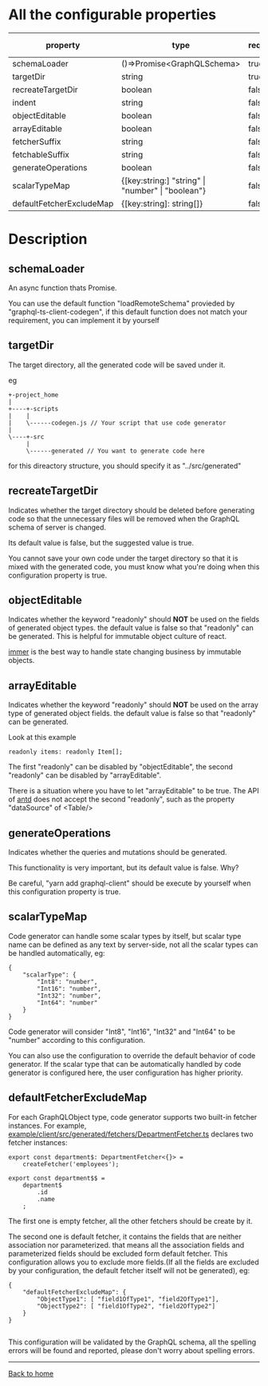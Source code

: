 # All the configurable properties

|property|type|required|default value|
|--------|----|--------|-------------|
|schemaLoader|()=>Promise&lt;GraphQLSchema&gt;|true||
|targetDir|string|true||
|recreateTargetDir|boolean|false|false|
|indent|string|false|"\t"|
|objectEditable|boolean|false|false|
|arrayEditable|boolean|false|false|
|fetcherSuffix|string|false|"Fetcher"|
|fetchableSuffix|string|false|"Fetchable"|
|generateOperations|boolean|false|false|
|scalarTypeMap|{[key:string:] "string" \| "number" \| "boolean"}|false||
|defaultFetcherExcludeMap|{[key:string]: string[]}|false||

# Description

## schemaLoader
An async function thats Promise<GraphQLSchema>.

You can use the default function "loadRemoteSchema" provieded by "graphql-ts-client-codegen", if this default function does not match your requirement, you can implement it by yourself

## targetDir
The target directory, all the generated code will be saved under it.

eg
```
+-project_home
|
+----+-scripts
|    |
|    \------codegen.js // Your script that use code generator
|
\----+-src
     |
     \------generated // You want to generate code here
```
for this direactory structure, you should specify it as "../src/generated"

## recreateTargetDir
Indicates whether the target directory should be deleted before generating code so that the unnecessary files will be removed when the GraphQL schema of server is changed.

Its default value is false, but the suggested value is true. 

You cannot save your own code under the target directory so that it is mixed with the generated code,  you must know what you're doing when this configuration property is true.


## objectEditable
Indicates whether the keyword "readonly" should **NOT** be used on the fields of generated object types. the default value is false so that "readonly" can be generated. This is helpful for immutable object culture of react. 

[immer](https://github.com/immerjs/immer) is the best way to handle state changing business by immutable objects.


## arrayEditable
Indicates whether the keyword "readonly" should **NOT** be used on the array type of generated object fields. the default value is false so that "readonly" can be generated.

Look at this example

```
readonly items: readonly Item[];
```
The first "readonly" can be disabled by "objectEditable", the second "readonly" can be disabled by "arrayEditable".

There is a situation where you have to let "arrayEditable" to be true. The API of [antd](https://ant.design/) does not accept the second "readonly", such as the property "dataSource" of &lt;Table/&gt;


## generateOperations
Indicates whether the queries and mutations should be generated.

This functionality is very important, but its default value is false. Why?

Be careful, "yarn add graphql-client" should be execute by yourself when this configuration property is true.

## scalarTypeMap

Code generator can handle some scalar types by itself, but scalar type name can be defined as any text by server-side, not all the scalar types can be handled automatically, eg:

```
{
	"scalarType": { 
		"Int8": "number", 
		"Int16": "number",
		"Int32": "number", 
		"Int64": "number"
	}
}
```
Code generator will consider "Int8", "Int16", "Int32" and "Int64" to be "number" according to this configuration.

You can also use the configuration to override the default behavior of code generator. If the scalar type that can be automatically handled by code generator is configured here, the user configuration has higher priority.

## defaultFetcherExcludeMap

For each GraphQLObject type, code generator supports two built-in fetcher instances. For example, [example/client/src/generated/fetchers/DepartmentFetcher.ts](https://github.com/babyfish-ct/graphql-ts-client/blob/master/example/client/src/generated/fetchers/DepartmentFetcher.ts) declares two fetcher instances:
```
export const department$: DepartmentFetcher<{}> = 
	createFetcher('employees');

export const department$$ = 
	department$
		.id
		.name
	;
```
The first one is empty fetcher, all the other fetchers should be create by it.

The second one is default fetcher, it contains the fields that are neither association nor parameterized. that means all the association fields and parameterized fields should be excluded form default fetcher. This configuration allows you to exclude more fields.(If all the fields are excluded by your configuration, the default fetcher itself will not be generated), eg:

```
{
	"defaultFetcherExcludeMap": {
		"ObjectType1": [ "field1OfType1", "field2OfType1"],
		"ObjectType2": [ "field1OfType2", "field2OfType2"]
	}
}
	
```

This configuration will be validated by the GraphQL schema, all the spelling errors will be found and reported, please don't worry about spelling errors.

____________________

[Back to home](https://github.com/babyfish-ct/graphql-ts-client)